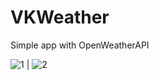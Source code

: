 # VKWeather

Simple app with OpenWeatherAPI

![1](https://github.com/GoodDamn/VKWeather/assets/76108467/221d23a8-7202-4298-ac83-3a9288809686) | ![2](https://github.com/GoodDamn/VKWeather/assets/76108467/bf889ad5-40b0-4588-b368-456d1f93475f)
